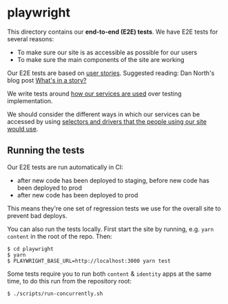 # playwright

This directory contains our **end-to-end (E2E) tests**.
We have E2E tests for several reasons:

*   To make sure our site is as accessible as possible for our users
*   To make sure the main components of the site are working

Our E2E tests are based on [user stories](./user-stories).
Suggested reading: Dan North's blog post [What's in a story?](https://dannorth.net/whats-in-a-story/)

We write tests around [how our services are used](https://testing-library.com/docs/guiding-principles) over testing implementation.

We should consider the different ways in which our services can be accessed by using [selectors and drivers that the people using our site would use](https://playwright.dev/docs/selectors#best-practices).

## Running the tests

Our E2E tests are run automatically in CI:

*   after new code has been deployed to staging, before new code has been deployed to prod
*   after new code has been deployed to prod

This means they're one set of regression tests we use for the overall site to prevent bad deploys.

You can also run the tests locally.
First start the site by running, e.g. `yarn content` in the root of the repo.
Then:

```console
$ cd playwright
$ yarn
$ PLAYWRIGHT_BASE_URL=http://localhost:3000 yarn test
```

Some tests require you to run both `content` & `identity` apps at the same time, to do this run from the repository root:

```console
$ ./scripts/run-concurrently.sh
```

